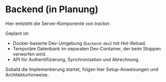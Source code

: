 # Backend (in Planung)

Hier entsteht die Server-Komponente von *tracker*.

Geplant ist:
- Docker-basierte Dev-Umgebung (`backend-dev`) mit Hot-Reload.
- Temporäre Datenbank im separaten Dev-Container, der beim Stoppen verworfen wird.
- API für Authentifizierung, Synchronisation und Abrechnung.

Sobald die Implementierung startet, folgen hier Setup-Anweisungen und Architekturhinweise.

